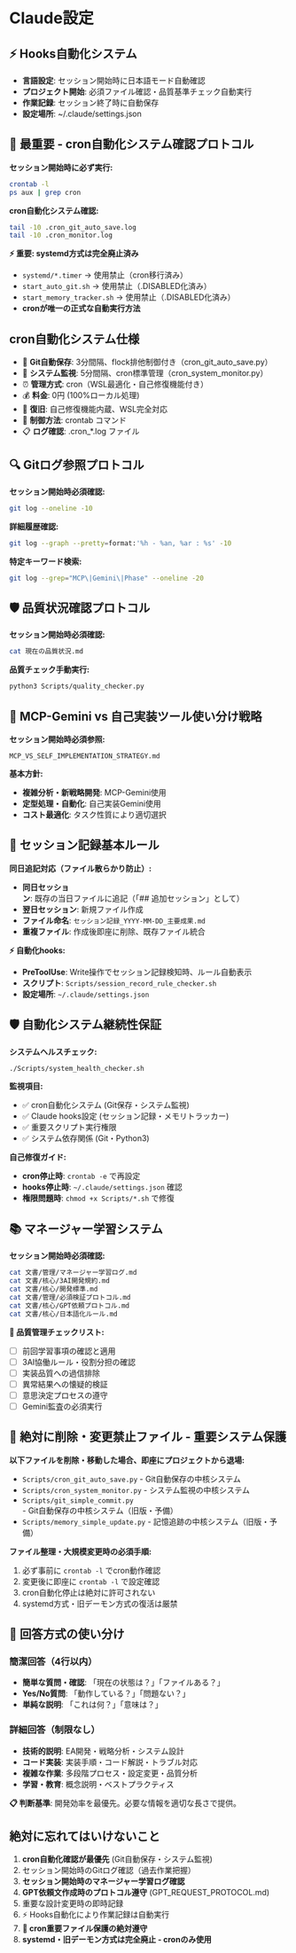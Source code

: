 # Claude設定

## ⚡ Hooks自動化システム
- **言語設定**: セッション開始時に日本語モード自動確認
- **プロジェクト開始**: 必須ファイル確認・品質基準チェック自動実行
- **作業記録**: セッション終了時に自動保存
- **設定場所**: ~/.claude/settings.json

## 🚨 最重要 - cron自動化システム確認プロトコル
**セッション開始時に必ず実行:**
```bash
crontab -l
ps aux | grep cron
```

**cron自動化システム確認:**
```bash
tail -10 .cron_git_auto_save.log
tail -10 .cron_monitor.log
```

**⚡ 重要: systemd方式は完全廃止済み**
- `systemd/*.timer` → 使用禁止（cron移行済み）
- `start_auto_git.sh` → 使用禁止（.DISABLED化済み）
- `start_memory_tracker.sh` → 使用禁止（.DISABLED化済み）
- **cronが唯一の正式な自動実行方法**

## cron自動化システム仕様
- 📁 **Git自動保存**: 3分間隔、flock排他制御付き（cron_git_auto_save.py）
- 🧠 **システム監視**: 5分間隔、cron標準管理（cron_system_monitor.py）
- ⏰ **管理方式**: cron（WSL最適化・自己修復機能付き）
- 💰 **料金**: 0円 (100%ローカル処理)
- 🔄 **復旧**: 自己修復機能内蔵、WSL完全対応
- 🛑 **制御方法**: crontab コマンド
- 📋 **ログ確認**: .cron_*.log ファイル

## 🔍 Gitログ参照プロトコル
**セッション開始時必須確認:**
```bash
git log --oneline -10
```

**詳細履歴確認:**
```bash
git log --graph --pretty=format:'%h - %an, %ar : %s' -10
```

**特定キーワード検索:**
```bash
git log --grep="MCP\|Gemini\|Phase" --oneline -20
```

## 🛡️ 品質状況確認プロトコル
**セッション開始時必須確認:**
```bash
cat 現在の品質状況.md
```

**品質チェック手動実行:**
```bash
python3 Scripts/quality_checker.py
```

## 🤖 MCP-Gemini vs 自己実装ツール使い分け戦略
**セッション開始時必須参照:**
```
MCP_VS_SELF_IMPLEMENTATION_STRATEGY.md
```

**基本方針:**
- **複雑分析・新戦略開発**: MCP-Gemini使用
- **定型処理・自動化**: 自己実装Gemini使用
- **コスト最適化**: タスク性質により適切選択

## 📝 セッション記録基本ルール
**同日追記対応（ファイル散らかり防止）:**
- **同日セッション**: 既存の当日ファイルに追記（「## 追加セッション」として）
- **翌日セッション**: 新規ファイル作成
- **ファイル命名**: `セッション記録_YYYY-MM-DD_主要成果.md`
- **重複ファイル**: 作成後即座に削除、既存ファイル統合

**⚡ 自動化hooks:**
- **PreToolUse**: Write操作でセッション記録検知時、ルール自動表示
- **スクリプト**: `Scripts/session_record_rule_checker.sh`
- **設定場所**: `~/.claude/settings.json`

## 🛡️ 自動化システム継続性保証
**システムヘルスチェック:**
```bash
./Scripts/system_health_checker.sh
```

**監視項目:**
- ✅ cron自動化システム (Git保存・システム監視)
- ✅ Claude hooks設定 (セッション記録・メモリトラッカー)
- ✅ 重要スクリプト実行権限
- ✅ システム依存関係 (Git・Python3)

**自己修復ガイド:**
- **cron停止時**: `crontab -e` で再設定
- **hooks停止時**: `~/.claude/settings.json` 確認
- **権限問題時**: `chmod +x Scripts/*.sh` で修復

## 📚 マネージャー学習システム
**セッション開始時必須確認:**
```bash
cat 文書/管理/マネージャー学習ログ.md
cat 文書/核心/3AI開発規約.md
cat 文書/核心/開発標準.md
cat 文書/管理/必須検証プロトコル.md
cat 文書/核心/GPT依頼プロトコル.md
cat 文書/核心/日本語化ルール.md
```

**🎯 品質管理チェックリスト:**
- [ ] 前回学習事項の確認と適用
- [ ] 3AI協働ルール・役割分担の確認
- [ ] 実装品質への過信排除
- [ ] 異常結果への懐疑的検証
- [ ] 意思決定プロセスの遵守
- [ ] Gemini監査の必須実行

## 🚨 絶対に削除・変更禁止ファイル - 重要システム保護
**以下ファイルを削除・移動した場合、即座にプロジェクトから退場:**
- `Scripts/cron_git_auto_save.py` - Git自動保存の中核システム
- `Scripts/cron_system_monitor.py` - システム監視の中核システム
- `Scripts/git_simple_commit.py` - Git自動保存の中核システム（旧版・予備）
- `Scripts/memory_simple_update.py` - 記憶追跡の中核システム（旧版・予備）

**ファイル整理・大規模変更時の必須手順:**
1. 必ず事前に `crontab -l` でcron動作確認
2. 変更後に即座に `crontab -l` で設定確認
3. cron自動化停止は絶対に許可されない
4. systemd方式・旧デーモン方式の復活は厳禁

## 💬 回答方式の使い分け
### 簡潔回答（4行以内）
- **簡単な質問・確認**: 「現在の状態は？」「ファイルある？」
- **Yes/No質問**: 「動作している？」「問題ない？」
- **単純な説明**: 「これは何？」「意味は？」

### 詳細回答（制限なし）
- **技術的説明**: EA開発・戦略分析・システム設計
- **コード実装**: 実装手順・コード解説・トラブル対応
- **複雑な作業**: 多段階プロセス・設定変更・品質分析
- **学習・教育**: 概念説明・ベストプラクティス

**📋 判断基準**: 開発効率を最優先。必要な情報を適切な長さで提供。

## 絶対に忘れてはいけないこと
1. **cron自動化確認が最優先** (Git自動保存・システム監視)
2. セッション開始時のGitログ確認（過去作業把握）
3. **セッション開始時のマネージャー学習ログ確認**
4. **GPT依頼文作成時のプロトコル遵守** (GPT_REQUEST_PROTOCOL.md)
5. 重要な設計変更時の即時記録
6. ⚡ Hooks自動化により作業記録は自動実行
7. **🚨 cron重要ファイル保護の絶対遵守**
8. **systemd・旧デーモン方式は完全廃止 - cronのみ使用**

